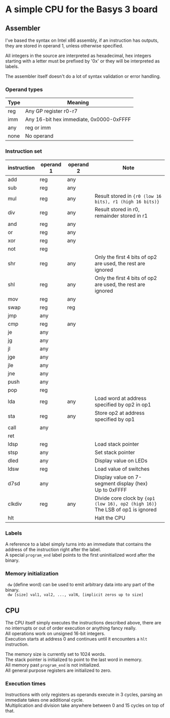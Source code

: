 <h1> A simple CPU for the Basys 3 board </h1>



<h2> Assembler </h2>

I've based the syntax on Intel x86 assembly, if an instruction has outputs, 
they are stored in operand 1, unless otherwise specified.

All integers in the source are interpreted as hexadecimal, hex integers starting with a letter must be prefixed by
'0x' or they will be interpreted as labels.

The assembler itself doesn't do a lot of syntax validation or error handling.

<h3> Operand types </h3>

| Type | Meaning                                 |
|------|-----------------------------------------|
| reg  | Any GP register r0-r7                   |
| imm  | Any 16-bit hex immediate, 0x0000-0xFFFF |
| any  | reg or imm                              |
| none | No operand                              |


<h3> Instruction set </h3>


| instruction | operand 1 | operand 2 | Note                                                                                           |
|-------------|-----------|-----------|------------------------------------------------------------------------------------------------|
| add         | reg       | any       |                                                                                                |
| sub         | reg       | any       |                                                                                                |
| mul         | reg       | any       | Result stored in <code>{r0 (low 16 bits), r1 (high 16 bits)} </code>                           |
| div         | reg       | any       | Result stored in r0, remainder stored in r1                                                    |
| and         | reg       | any       |                                                                                                |
| or          | reg       | any       |                                                                                                |
| xor         | reg       | any       |                                                                                                |
| not         | reg       |           |                                                                                                |
| shr         | reg       | any       | Only the first 4 bits of op2 are used, the rest are ignored                                    |
| shl         | reg       | any       | Only the first 4 bits of op2 are used, the rest are ignored                                    |
| mov         | reg       | any       |                                                                                                |
| swap        | reg       | reg       |                                                                                                |
| jmp         | any       |           |                                                                                                |
| cmp         | reg       | any       |                                                                                                |
| je          | any       |           |                                                                                                |
| jg          | any       |           |                                                                                                |
| jl          | any       |           |                                                                                                |
| jge         | any       |           |                                                                                                |
| jle         | any       |           |                                                                                                |
| jne         | any       |           |                                                                                                |
| push        | any       |           |                                                                                                |
| pop         | reg       |           |                                                                                                |
| lda         | reg       | any       | Load word at address specified by op2 in op1                                                   |
| sta         | reg       | any       | Store op2 at address specified by op1                                                          |
| call        | any       |           |                                                                                                |
| ret         |           |           |                                                                                                |
| ldsp        | reg       |           | Load stack pointer                                                                             |
| stsp        | any       |           | Set stack pointer                                                                              |
| dled        | any       |           | Display value on LEDs                                                                          |
| ldsw        | reg       |           | Load value of switches                                                                         |
| d7sd        | any       |           | Display value on 7-segment display (hex)<br>Up to 0xFFFF                                       |
| clkdiv      | reg       | any       | Divide core clock by <code>{op1 (low 16), op2 (high 16)}</code><br/> The LSB of op1 is ignored |
| hlt         |           |           | Halt the CPU                                                                                   |

<h3> Labels </h3>
A reference to a label simply turns into an immediate that contains the address of the instruction right after the label. <br>
A special <code>program_end</code> label points to the first uninitialized word after the binary.

<h3> Memory initialization </h3>
<code> dw</code> (define word) can be used to emit arbitrary data into any part of the binary. <br>
<code> dw [size] val1, val2, ..., valN, [implicit zeros up to size]</code> <br>

<h2> CPU </h2>

The CPU itself simply executes the instructions described above, there are no interrupts or out of order execution or
anything fancy really. <br>
All operations work on unsigned 16-bit integers. <br>
Execution starts at address 0 and continues until it encounters a <code>hlt</code> instruction.

The memory size is currently set to 1024 words. <br>
The stack pointer is initialized to point to the last word in memory. <br>
All memory past <code>program_end</code> is not initialized. <br>
All general purpose registers are initialized to zero. <br>

<h3> Execution times </h3>
Instructions with only registers as operands execute in 3 cycles, parsing an immediate takes one additional cycle. <br>
Multiplication and division take anywhere between 0 and 15 cycles on top of that.